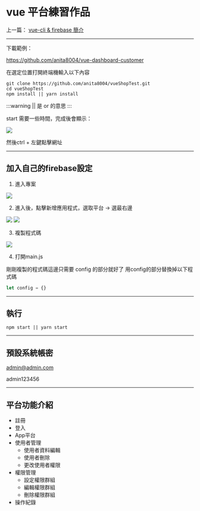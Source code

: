 # vue 平台練習作品

上一篇： [vue-cli & firebase 簡介](https://hackmd.io/s/rkQkGSu5Q)

---

下載範例：

https://github.com/anita8004/vue-dashboard-customer

在選定位置打開終端機輸入以下內容

```
git clone https://github.com/anita8004/vueShopTest.git 
cd vueShopTest
npm install || yarn install
```

:::warning
|| 是 or 的意思
:::

start 需要一些時間，完成後會顯示：

![](https://i.imgur.com/PUs0JoY.png)

然後ctrl + 左鍵點擊網址

---

## 加入自己的firebase設定

1. 進入專案

![](https://i.imgur.com/ePxyAPa.png)

2. 進入後，點擊新增應用程式，選取平台 -> 選最右邊

![](https://i.imgur.com/Z85LsIV.png)
![](https://i.imgur.com/fPBZ6Gk.png)

3. 複製程式碼

![](https://i.imgur.com/Qx3D1SG.png)

4. 打開main.js

剛剛複製的程式碼這邊只需要 config 的部分就好了
用config的部分替換掉以下程式碼

```javascript
let config = {}
```

---

## 執行

```
npm start || yarn start
```

---

## 預設系統帳密

admin@admin.com

admin123456

---

## 平台功能介紹

- 註冊
- 登入
- App平台
- 使用者管理
  - 使用者資料編輯
  - 使用者刪除
  - 更改使用者權限
- 權限管理
  - 設定權限群組
  - 編輯權限群組
  - 刪除權限群組
- 操作紀錄